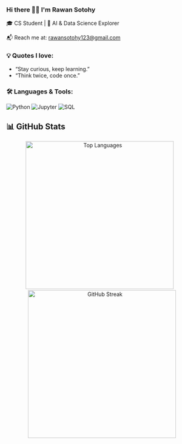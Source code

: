 ### Hi there 👋🏻 I'm Rawan Sotohy

🎓 CS Student | 🎯 AI & Data Science Explorer  

📬 Reach me at: rawansotohy123@gmail.com


### 💡 Quotes I love:
- “Stay curious, keep learning.”
- “Think twice, code once.”


### 🛠️ Languages & Tools:

![Python](https://img.shields.io/badge/Python-3776AB?style=flat&logo=python&logoColor=white)
![Jupyter](https://img.shields.io/badge/Jupyter-F37626?style=flat&logo=jupyter&logoColor=white)
![SQL](https://img.shields.io/badge/SQL-336791?style=flat&logo=mysql&logoColor=white)


## 📊 GitHub Stats

<p align="center">
  <img src="https://github-readme-stats.vercel.app/api/top-langs/?username=Rawan-Sotohy&layout=compact" alt="Top Languages" width="390"/>
  &nbsp;&nbsp;
  <img src="https://streak-stats.demolab.com/?user=Rawan-Sotohy" alt="GitHub Streak" width="390"/>
</p>



